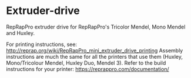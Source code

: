 Extruder-drive
==============

RepRapPro extruder drive for RepRapPro's Tricolor Mendel, Mono Mendel and Huxley.

For printing instructions, see: http://reprap.org/wiki/RepRapPro_mini_extruder_drive_printing
Assembly instructions are much the same for all the printers that use them (Huxley, Mono/Tricolour Mendel, Huxley Duo, Mendel 3). Refer to the build instructions for your printer: https://reprappro.com/documentation/
